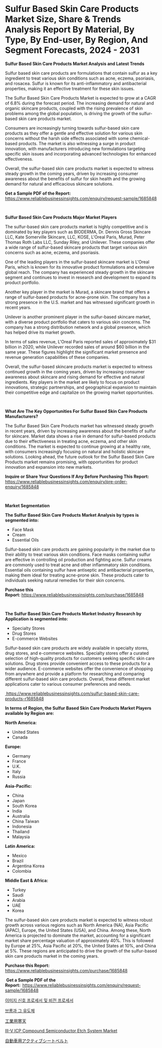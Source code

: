 <p><h1>Sulfur Based Skin Care Products Market Size, Share & Trends Analysis Report By Material, By Type, By End-user, By Region, And Segment Forecasts, 2024 - 2031</h1></p><p><strong>Sulfur Based Skin Care Products Market Analysis and Latest Trends</strong></p>
<p><p>Sulfur based skin care products are formulations that contain sulfur as a key ingredient to treat various skin conditions such as acne, eczema, psoriasis, and rosacea. Sulfur is known for its anti-inflammatory and antibacterial properties, making it an effective treatment for these skin issues.</p><p>The Sulfur Based Skin Care Products Market is expected to grow at a CAGR of 6.8% during the forecast period. The increasing demand for natural and organic skincare products, coupled with the rising prevalence of skin problems among the global population, is driving the growth of the sulfur-based skin care products market.</p><p>Consumers are increasingly turning towards sulfur-based skin care products as they offer a gentle and effective solution for various skin concerns without the harsh side effects associated with some chemical-based products. The market is also witnessing a surge in product innovation, with manufacturers introducing new formulations targeting specific skin issues and incorporating advanced technologies for enhanced effectiveness.</p><p>Overall, the sulfur-based skin care products market is expected to witness steady growth in the coming years, driven by increasing consumer awareness about the benefits of sulfur for skin health and the growing demand for natural and efficacious skincare solutions.</p></p>
<p><strong>Get a Sample PDF of the Report:&nbsp;</strong> <a href="https://www.reliablebusinessinsights.com/enquiry/request-sample/1685848">https://www.reliablebusinessinsights.com/enquiry/request-sample/1685848</a></p>
<p>&nbsp;</p>
<p><strong>Sulfur Based Skin Care Products Major Market Players</strong></p>
<p><p>The sulfur-based skin care products market is highly competitive and is dominated by key players such as BIODERMA, Dr. Dennis Gross Skincare LLC, Kate Somerville Skincare, LLC, KOSE, L'Oreal Paris, Murad, Peter Thomas Roth Labs LLC, Sunday Riley, and Unilever. These companies offer a wide range of sulfur-based skincare products that target various skin concerns such as acne, eczema, and psoriasis.</p><p>One of the leading players in the sulfur-based skincare market is L'Oreal Paris, which is known for its innovative product formulations and extensive global reach. The company has experienced steady growth in the skincare segment and continues to invest in research and development to expand its product portfolio.</p><p>Another key player in the market is Murad, a skincare brand that offers a range of sulfur-based products for acne-prone skin. The company has a strong presence in the U.S. market and has witnessed significant growth in recent years.</p><p>Unilever is another prominent player in the sulfur-based skincare market, with a diverse product portfolio that caters to various skin concerns. The company has a strong distribution network and a global presence, which has helped drive its market growth.</p><p>In terms of sales revenue, L'Oreal Paris reported sales of approximately $31 billion in 2020, while Unilever recorded sales of around $60 billion in the same year. These figures highlight the significant market presence and revenue generation capabilities of these companies.</p><p>Overall, the sulfur-based skincare products market is expected to witness continued growth in the coming years, driven by increasing consumer awareness about skincare and rising demand for effective and natural ingredients. Key players in the market are likely to focus on product innovations, strategic partnerships, and geographical expansion to maintain their competitive edge and capitalize on the growing market opportunities.</p></p>
<p>&nbsp;</p>
<p><strong>What Are The Key Opportunities For Sulfur Based Skin Care Products Manufacturers?</strong></p>
<p><p>The Sulfur Based Skin Care Products market has witnessed steady growth in recent years, driven by increasing awareness about the benefits of sulfur for skincare. Market data shows a rise in demand for sulfur-based products due to their effectiveness in treating acne, eczema, and other skin conditions. The market is expected to continue growing at a healthy rate, with consumers increasingly focusing on natural and holistic skincare solutions. Looking ahead, the future outlook for the Sulfur Based Skin Care Products market remains promising, with opportunities for product innovation and expansion into new markets.</p></p>
<p><strong>Inquire or Share Your Questions If Any Before Purchasing This Report:</strong> <a href="https://www.reliablebusinessinsights.com/enquiry/pre-order-enquiry/1685848">https://www.reliablebusinessinsights.com/enquiry/pre-order-enquiry/1685848</a></p>
<p>&nbsp;</p>
<p><strong>Market Segmentation</strong></p>
<p><strong>The Sulfur Based Skin Care Products Market Analysis by types is segmented into:</strong></p>
<p><ul><li>Face Mask</li><li>Cream</li><li>Essential Oils</li></ul></p>
<p><p>Sulfur-based skin care products are gaining popularity in the market due to their ability to treat various skin conditions. Face masks containing sulfur are effective in controlling oil production and fighting acne. Sulfur creams are commonly used to treat acne and other inflammatory skin conditions. Essential oils containing sulfur have antiseptic and antibacterial properties, making them ideal for treating acne-prone skin. These products cater to individuals seeking natural remedies for their skin concerns.</p></p>
<p><strong>Purchase this Report:&nbsp;</strong><a href="https://www.reliablebusinessinsights.com/purchase/1685848">https://www.reliablebusinessinsights.com/purchase/1685848</a></p>
<p>&nbsp;</p>
<p><strong>The Sulfur Based Skin Care Products Market Industry Research by Application is segmented into:</strong></p>
<p><ul><li>Specialty Stores</li><li>Drug Stores</li><li>E-commerce Websites</li></ul></p>
<p><p>Sulfur-based skin care products are widely available in specialty stores, drug stores, and e-commerce websites. Specialty stores offer a curated selection of high-quality products for customers seeking specific skin care solutions. Drug stores provide convenient access to these products for a wider audience. E-commerce websites offer the convenience of shopping from anywhere and provide a platform for researching and comparing different sulfur-based skin care products. Overall, these different market applications cater to various consumer preferences and needs.</p></p>
<p><a href="https://www.reliablebusinessinsights.com/sulfur-based-skin-care-products-r1685848">&nbsp;https://www.reliablebusinessinsights.com/sulfur-based-skin-care-products-r1685848</a></p>
<p><strong>In terms of Region, the Sulfur Based Skin Care Products Market Players available by Region are:</strong></p>
<p>
    <p> <strong> North America: </strong>
        <ul>
            <li>United States</li>
            <li>Canada</li>
        </ul>
        </p> 
    <p> <strong> Europe: </strong>
        <ul>
            <li>Germany</li>
            <li>France</li>
            <li>U.K.</li>
            <li>Italy</li>
            <li>Russia</li>
        </ul>
        </p> 
    <p> <strong> Asia-Pacific: </strong>
        <ul>
            <li>China</li>
            <li>Japan</li>
            <li>South Korea</li>
            <li>India</li>
            <li>Australia</li>
            <li>China Taiwan</li>
            <li>Indonesia</li>
            <li>Thailand</li>
            <li>Malaysia</li>
        </ul>
        </p> 
    <p> <strong> Latin America: </strong>
        <ul>
            <li>Mexico</li>
            <li>Brazil</li>
            <li>Argentina Korea</li>
            <li>Colombia</li>
        </ul>
        </p> 
    <p> <strong> Middle East & Africa: </strong>
        <ul>
            <li>Turkey</li>
            <li>Saudi</li>
            <li>Arabia</li>
            <li>UAE</li>
            <li>Korea</li>
        </ul>
    </p>
    </p>
<p><p>The sulfur-based skin care products market is expected to witness robust growth across various regions such as North America (NA), Asia Pacific (APAC), Europe, the United States (USA), and China. Among these, North America is projected to dominate the market, accounting for a significant market share percentage valuation of approximately 40%. This is followed by Europe at 25%, Asia Pacific at 20%, the United States at 10%, and China at 5%. These regions are anticipated to drive the growth of the sulfur-based skin care products market in the coming years.</p></p>
<p><strong>Purchase this Report: </strong><a href="https://www.reliablebusinessinsights.com/purchase/1685848">https://www.reliablebusinessinsights.com/purchase/1685848</a></p>
<p>&nbsp;<strong>Get a Sample PDF of the Report:&nbsp;&nbsp;</strong><a href="https://www.reliablebusinessinsights.com/enquiry/request-sample/1685848">https://www.reliablebusinessinsights.com/enquiry/request-sample/1685848</a></p>
<p><strong></strong></p>
<p><p><a href="https://github.com/brainlyez1/Market-Research-Report-List-1/blob/main/945973996174.md">이미지 신호 프로세서 및 비전 프로세서</a></p><p><a href="https://medium.com/@deborahward03/%EB%B8%8C%EB%A1%AC-%EB%B0%8F-%EA%B7%B8-%ED%8C%8C%EC%83%9D%EB%AC%BC-%EC%8B%9C%EC%9E%A5-%EA%B2%BD%EC%9F%81-%EB%B6%84%EC%84%9D-%EC%8B%9C%EC%9E%A5-%EB%8F%99%ED%96%A5-%EB%B0%8F-2031%EB%85%84%EA%B9%8C%EC%A7%80%EC%9D%98-%EC%98%88%EC%B8%A1-02e8e26bb23f">브롬과 그 유도체</a></p><p><a href="https://medium.com/@elmoray21/%E7%94%A3%E6%A5%AD%E3%82%A2%E3%82%AC%E3%83%BC%E5%B8%82%E5%A0%B4%E3%81%AF2031%E5%B9%B4%E3%81%BE%E3%81%A7%E3%81%AE%E5%B8%82%E5%A0%B4%E3%82%B7%E3%82%A7%E3%82%A2-%E8%A6%8F%E6%A8%A1-%E4%BA%88%E6%B8%AC%E3%81%AB%E7%84%A6%E7%82%B9%E3%82%92%E5%BD%93%E3%81%A6%E3%81%A6%E3%81%84%E3%81%BE%E3%81%99-c0cc3eece84f">工業用寒天</a></p><p><a href="https://github.com/elizabethdagraca/Market-Research-Report-List-3/blob/main/iii-v-icp-compound-semiconductor-etch-system-market.md">III-V ICP Compound Semiconductor Etch System Market</a></p><p><a href="https://medium.com/@kyaorris56456/%E8%87%AA%E5%8B%95%E8%BB%8A%E3%82%A2%E3%82%AF%E3%83%86%E3%82%A3%E3%83%96%E3%82%B7%E3%83%BC%E3%83%88%E3%83%99%E3%83%AB%E3%83%88%E5%B8%82%E5%A0%B4%E3%81%AE%E3%82%B7%E3%82%A7%E3%82%A2%E6%8E%A8%E7%A7%BB%E3%81%A8%E5%B8%82%E5%A0%B4%E6%88%90%E9%95%B7%E3%83%88%E3%83%AC%E3%83%B3%E3%83%892024%E5%B9%B4%E3%81%8B%E3%82%892031%E5%B9%B4%E3%81%BE%E3%81%A7-fab7aa697a33">自動車用アクティブシートベルト</a></p></p>